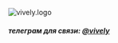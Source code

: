 ![vively.logo](https://i.ibb.co/T11NLtj/vively-logo.png)
##### телеграм для связи: [@vively](https://t.me/vively)

